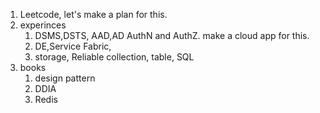 1. Leetcode, let's make a plan for this.
2. experinces 
    1. DSMS,DSTS, AAD,AD AuthN and AuthZ. make a cloud app for this.
    3. DE,Service Fabric,
    4. storage, Reliable collection, table, SQL
3. books
    1. design pattern
    2. DDIA
    3. Redis